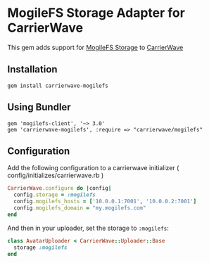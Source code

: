 # MogileFS Storage Adapter for CarrierWave

This gem adds support for [MogileFS Storage](http://www.mogilefs.org) to [CarrierWave](https://github.com/jnicklas/carrierwave/)

## Installation

    gem install carrierwave-mogilefs

## Using Bundler

    gem 'mogilefs-client', '~> 3.0'
    gem 'carrierwave-mogilefs', :require => "carrierwave/mogilefs"

## Configuration

Add the following configuration to a carrierwave initializer ( config/initializes/carrierwave.rb )

```ruby
CarrierWave.configure do |config|
  config.storage = :mogilefs
  config.mogilefs_hosts = ['10.0.0.1:7001', '10.0.0.2:7001']
  config.mogilefs_domain = "my.mogilefs.com"
end
```

And then in your uploader, set the storage to `:mogilefs`:

```ruby
class AvatarUploader < CarrierWave::Uploader::Base
  storage :mogilefs
end
```

